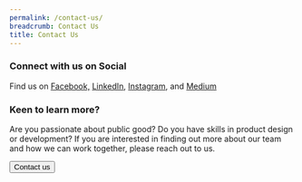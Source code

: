```yaml
---
permalink: /contact-us/
breadcrumb: Contact Us
title: Contact Us
---
```

### **Connect with us on Social** 

Find us on [Facebook,](https://www.facebook.com/opengovsg/) [LinkedIn](https://www.linkedin.com/company/open-government-products), [Instagram](https://www.instagram.com/opengovsg/), and [Medium](https://medium.com/open-government-products)

### **Keen to learn more?**
Are you passionate about public good? Do you have skills in product design or development?  If you are interested in finding out more about our team and how we can work together, please reach out to us.

  <a href="https://form.gov.sg/#!/5bed1be1ccecca000fd23587" class="padding--top padding--bottom is-inline-block">
                <button class="bp-button is-secondary is-medium has-text-white is-uppercase search-button">
                    Contact us
                </button>
            </a>

<!-- Change the width and height values to suit you best -->
